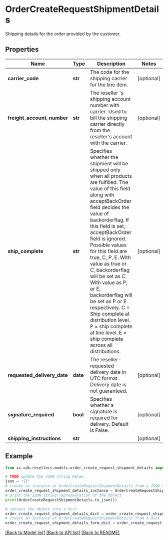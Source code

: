 # OrderCreateRequestShipmentDetails

Shipping details for the order provided by the customer.

## Properties

Name | Type | Description | Notes
------------ | ------------- | ------------- | -------------
**carrier_code** | **str** | The code for the shipping carrier for the line item. | [optional] 
**freight_account_number** | **str** | The reseller &#39;s shipping account number with carrier. Used to bill the shipping carrier directly from the reseller&#39;s account with the carrier. | [optional] 
**ship_complete** | **str** | Specifies whether the shipment will be shipped only when all products are fulfilled. The value of this field along with acceptBackOrder field decides the value of backorderflag. If this field is set, acceptBackOrder field is ignored. Possible values for this field are true, C, P, E.    With value as true or C, backorderflag will be set as C.    With value as P, or E, backorderflag will be set as P or E respectively.    C &#x3D; Ship complete at distribution level.    P &#x3D; ship complete at line level.    E &#x3D; ship complete across all distributions.  | [optional] 
**requested_delivery_date** | **date** | The reseller-requested delivery date in UTC format. Delivery date is not guaranteed. | [optional] 
**signature_required** | **bool** | Specifies whether a signature is required for delivery. Default is False. | [optional] 
**shipping_instructions** | **str** |  | [optional] 

## Example

```python
from xi.sdk.resellers.models.order_create_request_shipment_details import OrderCreateRequestShipmentDetails

# TODO update the JSON string below
json = "{}"
# create an instance of OrderCreateRequestShipmentDetails from a JSON string
order_create_request_shipment_details_instance = OrderCreateRequestShipmentDetails.from_json(json)
# print the JSON string representation of the object
print(OrderCreateRequestShipmentDetails.to_json())

# convert the object into a dict
order_create_request_shipment_details_dict = order_create_request_shipment_details_instance.to_dict()
# create an instance of OrderCreateRequestShipmentDetails from a dict
order_create_request_shipment_details_form_dict = order_create_request_shipment_details.from_dict(order_create_request_shipment_details_dict)
```
[[Back to Model list]](../README.md#documentation-for-models) [[Back to API list]](../README.md#documentation-for-api-endpoints) [[Back to README]](../README.md)


